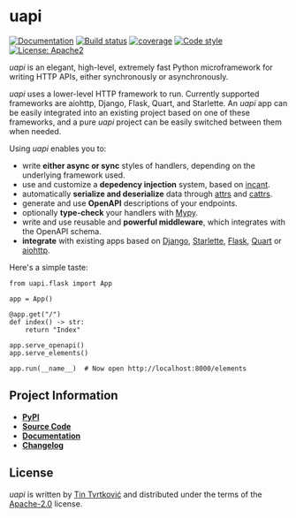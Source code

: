 # uapi

[![Documentation](https://img.shields.io/badge/Docs-Read%20The%20Docs-black)](https://uapi.threeofwands.com)
[![Build status](https://github.com/Tinche/uapi/workflows/CI/badge.svg)](https://github.com/Tinche/uapi/actions?workflow=CI)
[![coverage](https://img.shields.io/endpoint?url=https://gist.githubusercontent.com/Tinche/fe982b645791164107bd8f6699ed0a38/raw/covbadge.json)](https://github.com/Tinche/uapi/actions/workflows/main.yml)
[![Code style](https://img.shields.io/badge/code%20style-black-000000.svg)](https://github.com/psf/black)
[![License: Apache2](https://img.shields.io/badge/license-Apache2-C06524)](https://github.com/Tinche/uapi/blob/main/LICENSE)

_uapi_ is an elegant, high-level, extremely fast Python microframework for writing HTTP APIs, either synchronously or asynchronously.

_uapi_ uses a lower-level HTTP framework to run. Currently supported frameworks are aiohttp, Django, Flask, Quart, and Starlette.
An _uapi_ app can be easily integrated into an existing project based on one of these frameworks, and a pure _uapi_ project can be easily switched between them when needed.

Using _uapi_ enables you to:

- write **either async or sync** styles of handlers, depending on the underlying framework used.
- use and customize a **depedency injection** system, based on [incant](https://github.com/Tinche/incant/).
- automatically **serialize and deserialize** data through [attrs](https://www.attrs.org/en/stable/) and [cattrs](https://cattrs.readthedocs.io/en/latest/).
- generate and use **OpenAPI** descriptions of your endpoints.
- optionally **type-check** your handlers with [Mypy](https://mypy.readthedocs.io/en/stable/).
- write and use reusable and **powerful middleware**, which integrates with the OpenAPI schema.
- **integrate** with existing apps based on [Django](https://docs.djangoproject.com/en/stable/), [Starlette](https://www.starlette.io/), [Flask](https://flask.palletsprojects.com/en/latest/), [Quart](https://pgjones.gitlab.io/quart/) or [aiohttp](https://docs.aiohttp.org/en/stable/).

Here's a simple taste:

```python3
from uapi.flask import App

app = App()

@app.get("/")
def index() -> str:
    return "Index"

app.serve_openapi()
app.serve_elements()

app.run(__name__)  # Now open http://localhost:8000/elements
```

## Project Information

- [**PyPI**](https://pypi.org/project/uapi/)
- [**Source Code**](https://github.com/Tinche/uapi)
- [**Documentation**](https://uapi.threeofwands.com)
- [**Changelog**](https://github.com/Tinche/uapi/blob/main/docs/changelog.md)

## License

_uapi_ is written by [Tin Tvrtković](https://threeofwands.com/) and distributed under the terms of the [Apache-2.0](https://spdx.org/licenses/Apache-2.0.html) license.
